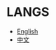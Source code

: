 # LANGS

* [English](https://github.com/viest/php-ext-excel-export-doc/tree/bd0cf972f6cb01f6c9268a0ea8214f4daabcd2e6/en/README.md)
* [中文](https://github.com/viest/php-ext-excel-export-doc/tree/bd0cf972f6cb01f6c9268a0ea8214f4daabcd2e6/zh-cn/README.md)

